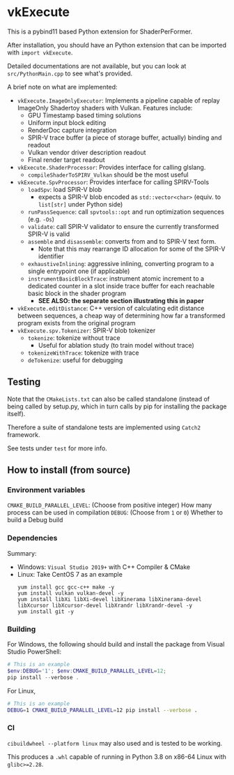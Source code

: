 # vkExecute

This is a pybind11 based Python extension for ShaderPerFormer.

After installation, you should have an Python extension that can be imported with `import vkExecute`.

Detailed documentations are not available, but you can look at `src/PythonMain.cpp` to see what's provided.

A brief note on what are implemented:

- `vkExecute.ImageOnlyExecutor`: Implements a pipeline capable of replay ImageOnly Shadertoy shaders with Vulkan. Features include:
  - GPU Timestamp based timing solutions
  - Uniform input block editing
  - RenderDoc capture integration
  - SPIR-V trace buffer (a piece of storage buffer, actually) binding and readout
  - Vulkan vendor driver description readout
  - Final render target readout
- `vkExecute.ShaderProcessor`: Provides interface for calling glslang.
  - `compileShaderToSPIRV_Vulkan` should be the most useful
- `vkExecute.SpvProcessor`: Provides interface for calling SPIRV-Tools
  - `loadSpv`: load SPIR-V blob
    - expects a SPIR-V blob encoded as `std::vector<char>` (equiv. to `list[str]` under Python side)
  - `runPassSequence`: call `spvtools::opt` and run optimization sequences (e.g. `-Os`)
  - `validate`: call SPIR-V validator to ensure the currently transformed SPIR-V is valid
  - `assemble` and `disassemble`: converts from and to SPIR-V text form.
    - Note that this may rearrange ID allocation for some of the SPIR-V identifier
  - `exhaustiveInlining`: aggressive inlining, converting program to a single entrypoint one (if applicable)
  - `instrumentBasicBlockTrace`: instrument atomic increment to a dedicated counter in a slot inside trace buffer for each reachable basic block in the shader program
    - **SEE ALSO: the separate section illustrating this in paper**
- `vkExecute.editDistance`: C++ version of calculating edit distance between sequences, a cheap way of determining how far a transformed program exists from the original program 
- `vkExecute.spv.Tokenizer`: SPIR-V blob tokenizer
  - `tokenize`: tokenize without trace
    - Useful for ablation study (to train model without trace)
  - `tokenizeWithTrace`: tokenize with trace
  - `deTokenize`: useful for debugging

## Testing

Note that the `CMakeLists.txt` can also be called standalone (instead of being called by setup.py, which in turn calls by pip for installing the package itself).

Therefore a suite of standalone tests are implemented using `Catch2` framework.

See tests under `test` for more info.

## How to install (from source)

### Environment variables

`CMAKE_BUILD_PARALLEL_LEVEL`: (Choose from positive integer) How many process can be used in compilation
`DEBUG`: (Choose from `1` or `0`) Whether to build a Debug build

### Dependencies

Summary:
- Windows: `Visual Studio 2019+` with C++ Compiler & CMake
- Linux: Take CentOS 7 as an example 
  ```
  yum install gcc gcc-c++ make -y
  yum install vulkan vulkan-devel -y
  yum install libXi libXi-devel libXinerama libXinerama-devel libXcursor libXcursor-devel libXrandr libXrandr-devel -y
  yum install git -y
  ```

### Building 

For Windows, the following should build and install the package from Visual Studio PowerShell:

```powershell
# This is an example
$env:DEBUG='1'; $env:CMAKE_BUILD_PARALLEL_LEVEL=12;
pip install --verbose .
```

For Linux, 

```bash
# This is an example
DEBUG=1 CMAKE_BUILD_PARALLEL_LEVEL=12 pip install --verbose .
```

### CI

`cibuildwheel --platform linux` may also used and is tested to be working.

This produces a `.whl` capable of running in Python 3.8 on x86-64 Linux with `glibc>=2.28`.
